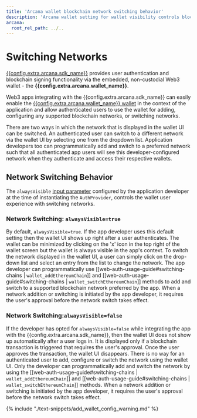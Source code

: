 ```yaml
---
title: 'Arcana wallet blockchain network switching behavior'
description: 'Arcana wallet setting for wallet visibility controls blockchain network switching behavior.'
arcana:
  root_rel_path: ../..
---
```


# Switching Networks

[{{config.extra.arcana.sdk_name}}]({{page.meta.arcana.root_rel_path}}/concepts/authsdk.md) provides user authentication and blockchain signing functionality via the embedded, non-custodial Web3 wallet - the **{{config.extra.arcana.wallet_name}}**. 

Web3 apps integrating with the {{config.extra.arcana.sdk_name}} can easily enable the [{{config.extra.arcana.wallet_name}} wallet]({{page.meta.arcana.root_rel_path}}/concepts/anwallet/index.md) in the context of the application and allow authenticated users to use the wallet for adding, configuring any supported blockchain networks, or switching networks.

There are two ways in which the network that is displayed in the wallet UI can be switched. An authenticated user can switch to a different network via the wallet UI by selecting one from the dropdown list. Application developers too can programmatically add and switch to a preferred network such that all authenticated app users will see this developer-configured network when they authenticate and access their respective wallets.

## Network Switching Behavior

The `alwaysVisible` [input parameter](https://authsdk-ref-guide.netlify.app/interfaces/constructorparams) configured by the application developer at the time of instantiating the `AuthProvider`, controls the wallet user experience with switching networks.


### Network Switching: `alwaysVisible=true`

By default, `alwaysVisible=true`. If the app developer uses this default setting then the wallet UI shows up right after a user authenticates. The wallet can be minimized by clicking on the 'x' icon in the top right of the wallet screen but the wallet is always visible in the app's context. To switch the network displayed in the wallet UI, a user can simply click on the drop-down list and select an entry from the list to change the network. The app developer can programmatically use [[web-auth-usage-guide#switching-chains | `wallet_addEthereumChain`]] and [[web-auth-usage-guide#switching-chains | `wallet_switchEthereumChain`]] methods to add and switch to a supported blockchain network preferred by the app. When a network addition or switching is initiated by the app developer, it requires the user's approval before the network switch takes effect.

### Network Switching:`alwaysVisible=false`

If the developer has opted for `alwaysVisible=false` while integrating the app with the {{config.extra.arcana.sdk_name}}, then the wallet UI does not show up automatically after a user logs in. It is displayed only if a blockchain transaction is triggered that requires the user's approval. Once the user approves the transaction, the wallet UI disappears. There is no way for an authenticated user to add, configure or switch the network using the wallet UI. Only the developer can programmatically add and switch the network by using the [[web-auth-usage-guide#switching-chains | `wallet_addEthereumChain`]] and [[web-auth-usage-guide#switching-chains | `wallet_switchEthereumChain`]] methods. When a network addition or switching is initiated by the app developer, it requires the user's approval before the network switch takes effect.

{% include "./text-snippets/add_wallet_config_warning.md" %}

